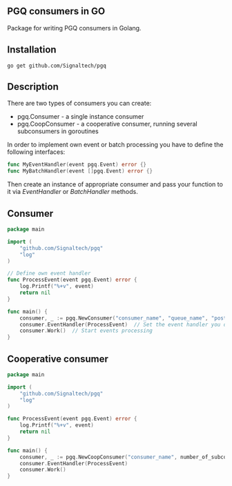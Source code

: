 ## PGQ consumers in GO

Package for writing PGQ consumers in Golang.

## Installation

    go get github.com/Signaltech/pgq

## Description

There are two types of consumers you can create:

- pgq.Consumer - a single instance consumer
- pgq.CoopConsumer - a cooperative consumer, running several subconsumers in goroutines

In order to implement own event or batch processing you have to define the following interfaces:

```go
func MyEventHandler(event pgq.Event) error {}
func MyBatchHandler(event []pgq.Event) error {}
```

Then create an instance of appropriate consumer and pass your function to it via _EventHandler_ or _BatchHandler_ methods.

## Consumer


```go
package main

import (
    "github.com/Signaltech/pgq"
    "log"
)

// Define own event handler
func ProcessEvent(event pgq.Event) error {
    log.Printf("%+v", event)
    return nil
}

func main() {
    consumer, _ := pgq.NewConsumer("consumer_name", "queue_name", "postgresql connect string")  // Create consumer
    consumer.EventHandler(ProcessEvent)  // Set the event handler you defined before
    consumer.Work()  // Start events processing
}
```


## Cooperative consumer


```go
package main

import (
    "github.com/Signaltech/pgq"
    "log"
)

func ProcessEvent(event pgq.Event) error {
    log.Printf("%+v", event)
    return nil
}

func main() {
    consumer, _ := pgq.NewCoopConsumer("consumer_name", number_of_subconsumers, "queue_name", "postgresql connect string")
    consumer.EventHandler(ProcessEvent)
    consumer.Work()
}
```
